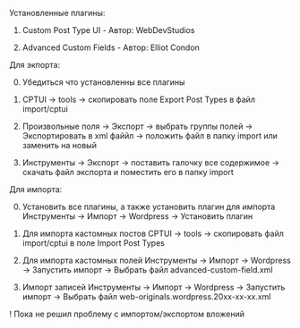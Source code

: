 Установленные плагины:

1) Custom Post Type UI - Автор: WebDevStudios

2) Advanced Custom Fields - Автор: Elliot Condon



Для экпорта:

0) Убедиться что установленны все плагины

1) CPTUI -> tools -> 
скопировать поле Export Post Types в файл import/cptui

2) Произвольные поля -> Экспорт -> выбрать группы полей -> 
 Экспортировать в xml файйл -> положить файл в папку import 
 или заменить на новый
 
3) Инструменты ->  Экспорт -> поставить галочку все содержимое -> 
скачать файл экспорта и поместить его в папку import 


Для импорта:

0) Установить все плагины, а также установить плагин для импорта
Инструменты -> Импорт -> Wordpress -> Установить плагин

1) Для импорта кастомных постов
   CPTUI -> tools -> 
  скопировать файл import/cptui в поле Import Post Types 

2) Для импорта кастомных полей 
Инструменты -> Импорт -> Wordpress -> Запустить импорт -> 
Выбрать файл  advanced-custom-field.xml 

3) Импорт записей 
Инструменты -> Импорт -> Wordpress -> Запустить импорт -> 
Выбрать файл  web-originals.wordpress.20хх-хх-хх.xml


! Пока не решил проблему с импортом/экспортом вложений
